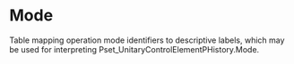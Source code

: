 Mode
====

Table mapping operation mode identifiers to descriptive labels, which may be used for interpreting Pset_UnitaryControlElementPHistory.Mode.
